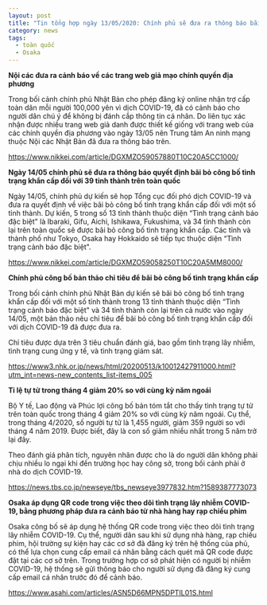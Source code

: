 ```yaml
---
layout: post
title: "Tin tổng hợp ngày 13/05/2020: Chính phủ sẽ đưa ra thông báo bãi bỏ "Tình trạng khẩn cấp" đối với 39 tỉnh thành trên toàn quốc vào ngày 14/05"
category: news
tags: 
  - toàn quốc
  - Osaka
---
```

**Nội các đưa ra cảnh báo về các trang web giả mạo chính quyền địa phương**

Trong bối cảnh chính phủ Nhật Bản cho phép đăng ký online nhận trợ cấp toàn dân mỗi người 100,000 yên vì dịch COVID-19, đã có cảnh báo cho người dân chú ý để không bị đánh cắp thông tin cá nhân. Do liên tục xác nhận được nhiều trang web giả danh được thiết kế giống với trang web của các chính quyền địa phương vào ngày 13/05 nên Trung tâm An ninh mạng thuộc Nội các Nhật Bản đã đưa ra thông báo trên. 

<https://www.nikkei.com/article/DGXMZO59057880T10C20A5CC1000/>

**Ngày 14/05 chính phủ sẽ đưa ra thông báo quyết định bãi bỏ công bố tình trạng khẩn cấp đối với 39 tỉnh thành trên toàn quốc**

Ngày 14/05, chính phủ dự kiến sẽ họp Tổng cục đối phó dịch COVID-19 và đưa ra quyết định về việc bãi bỏ công bố tình trạng khẩn cấp đối với một số tỉnh thành. Dự kiến, 5 trong số 13 tỉnh thành thuộc diện “Tình trạng cảnh báo đặc biệt" là Ibaraki, Gifu, Aichi, Ishikawa, Fukushima, và 34 tỉnh thành còn lại trên toàn quốc sẽ được bãi bỏ công bố tình trạng khẩn cấp. Các tỉnh và thành phố như Tokyo, Osaka hay Hokkaido sẽ tiếp tục thuộc diện “Tình trạng cảnh báo đặc biệt".

<https://www.nikkei.com/article/DGXMZO59058250T10C20A5MM8000/>

**Chính phủ công bố bản thảo chỉ tiêu để bãi bỏ công bố tình trạng khẩn cấp**

Trong bối cảnh chính phủ Nhật Bản dự kiến sẽ bãi bỏ công bố tình trạng khẩn cấp đối với một số tỉnh thành trong 13 tỉnh thành thuộc diện “Tình trạng cảnh báo đặc biệt" và 34 tỉnh thành còn lại trên cả nước vào ngày 14/05, một bản thảo nêu chỉ tiêu để bãi bỏ công bố tình trạng khẩn cấp đối với dịch COVID-19 đã được đưa ra.

Chỉ tiêu được dựa trên 3 tiêu chuẩn đánh giá, bao gồm tình trạng lây nhiễm, tình trạng cung ứng y tế, và tình trạng giám sát.

<https://www3.nhk.or.jp/news/html/20200513/k10012427911000.html?utm_int=news-new_contents_list-items_005>

**Tỉ lệ tự tử trong tháng 4 giảm 20% so với cùng kỳ năm ngoái**

Bộ Y tế, Lao động và Phúc lợi công bố bản tóm tắt cho thấy tình trạng tự tử trên toàn quốc trong tháng 4 giảm 20% so với cùng kỳ năm ngoái. Cụ thể, trong tháng 4/2020, số người tự tử là 1,455 người, giảm 359 người so với tháng 4 năm 2019. Được biết, đây là con số giảm nhiều nhất trong 5 năm trở lại đây.

Theo đánh giá phân tích, nguyên nhân được cho là do người dân không phải chịu nhiều lo ngại khi đến trường học hay công sở, trong bối cảnh phải ở nhà do dịch COVID-19.

<https://news.tbs.co.jp/newseye/tbs_newseye3977832.htm?1589387773073>

**Osaka áp dụng QR code trong việc theo dõi tình trạng lây nhiễm COVID-19, bằng phương pháp đưa ra cảnh báo từ nhà hàng hay rạp chiếu phim**

Osaka công bố sẽ áp dụng hệ thống QR code trong việc theo dõi tình trạng lây nhiễm COVID-19. Cụ thể, người dân sau khi sử dụng nhà hàng, rạp chiếu phim, hội trường sự kiện hay các cơ sở đã đăng ký trên hệ thống của phủ, có thể lựa chọn cung cấp email cá nhân bằng cách quét mã QR code được đặt tại các cơ sở trên. Trong trường hợp cơ sở phát hiện có người bị nhiễm COVID-19, hệ thống sẽ gửi thông báo cho người sử dụng đã đăng ký cung cấp email cá nhân trước đó để cảnh báo.

<https://www.asahi.com/articles/ASN5D66MPN5DPTIL01S.html>

